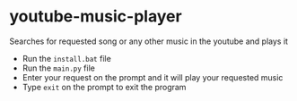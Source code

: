 # youtube-music-player
Searches for requested song or any other music in the youtube and plays it

* Run the `install.bat` file
* Run the `main.py` file
* Enter your request on the prompt and it will play your requested music
* Type `exit` on the prompt to exit the program
